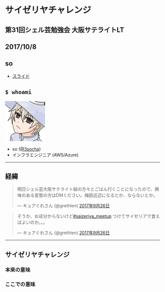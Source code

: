 # サイゼリヤチャレンジ

## 第31回シェル芸勉強会 大阪サテライトLT
## 2017/10/8
## so

>>>

- [スライド](https://horo17.github.io/saizeriya-challenge/)

>>>

## `$ whoami`

![so](img/so.png)

* so ([@3socha](https://twitter.com/3socha))
* インフラエンジニア (AWS/Azure)

---

## 経緯

<script async src="//platform.twitter.com/widgets.js" charset="utf-8"></script>

<blockquote class="twitter-tweet" data-lang="ja" data-theme="light" data-link-color="#2B7BB9"><p lang="ja" dir="ltr">明日シェル芸大阪サテライト組の方々とごはん行くことになったので、興味のある変態の方はDMください。梅田近辺になるとか、ならないとか。</p>&mdash; キュアぐれさん (@grethlen) <a href="https://twitter.com/grethlen/status/912628859694080000?ref_src=twsrc%5Etfw">2017年9月26日</a></blockquote>

<blockquote class="twitter-tweet" data-lang="ja"><p lang="ja" dir="ltr">そうか、お店分からないけど<a href="https://twitter.com/hashtag/saizeriya_meetup?src=hash&amp;ref_src=twsrc%5Etfw">#saizeriya_meetup</a> つけてサイゼリアで食えばよいのか。。。</p>&mdash; キュアぐれさん (@grethlen) <a href="https://twitter.com/grethlen/status/912629630439276544?ref_src=twsrc%5Etfw">2017年9月26日</a></blockquote>

---


## サイゼリヤチャレンジ

### 本来の意味



### ここでの意味




